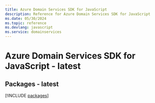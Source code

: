 ```yaml
---
title: Azure Domain Services SDK for JavaScript
description: Reference for Azure Domain Services SDK for JavaScript
ms.date: 05/30/2024
ms.topic: reference
ms.devlang: javascript
ms.service: domainservices
---
```

# Azure Domain Services SDK for JavaScript - latest
## Packages - latest
[!INCLUDE [packages](domain-services-index.md)]